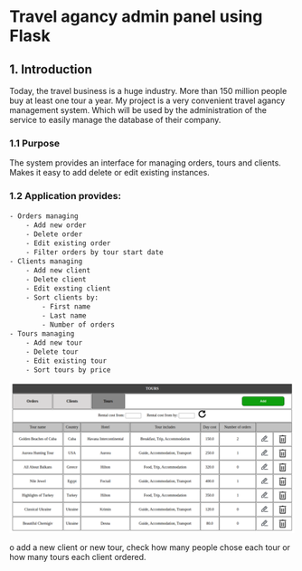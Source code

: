 # Travel agancy admin panel using Flask
## 1. Introduction
Today, the travel business is a huge industry. More than 150 million people buy at least one tour a year.
My project is a very convenient travel agancy management system. Which will be used by the administration of the service to easily manage the database of their company.

### 1.1 Purpose
The system provides an interface for managing orders, tours and clients. Makes it easy to add delete or edit existing instances.

### 1.2 Application provides:
    - Orders managing
        - Add new order
        - Delete order
        - Edit existing order
        - Filter orders by tour start date
    - Clients managing
        - Add new client
        - Delete client
        - Edit exsting client
        - Sort clients by: 
            - First name
            - Last name
            - Number of orders
    - Tours managing
        - Add new tour
        - Delete tour
        - Edit existing tour
        - Sort tours by price

![Orders](documentation/screenshots/tours.png)

o add a new client or new tour, check how many people chose each tour or how many tours each client ordered.
